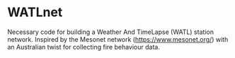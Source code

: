 # WATLnet
Necessary code for building a Weather And TimeLapse (WATL) station network. Inspired by the Mesonet network (https://www.mesonet.org/) with an Australian twist for collecting fire behaviour data.
